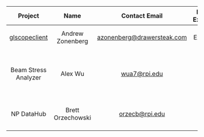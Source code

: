 | **Project** | **Name** | **Contact Email** | **RPI or External** | **Brief Description** |
|:----:|:----:|:----:|:----:|:----:|
| [glscopeclient]( https://github.com/azonenberg/scopehal-apps/) | Andrew Zonenberg | azonenberg@drawersteak.com | External | Project to control oscilloscopes |
| Beam Stress Analyzer | Alex Wu |wua7@rpi.edu | RPI | School of engineering program to teach about stress in maaterials. |
| NP DataHub | Brett Orzechowski | orzecb@rpi.edu | RPI | Open source analysis of charitable organizations.
